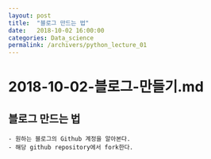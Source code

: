 ```yaml
---
layout: post
title:  "블로그 만드는 법"
date:   2018-10-02 16:00:00
categories: Data_science
permalink: /archivers/python_lecture_01
---
```


# 2018-10-02-블로그-만들기.md

## 블로그 만드는 법


	- 원하는 블로그의 Github 계정을 알아본다.
	- 해당 github repository에서 fork한다.
